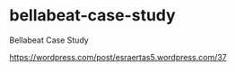 # bellabeat-case-study
Bellabeat Case Study


https://wordpress.com/post/esraertas5.wordpress.com/37
